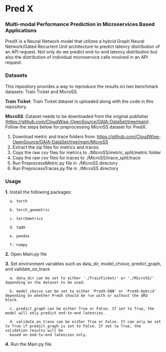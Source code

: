 # Pred X

### Multi-modal Performance Prediction in Microservices Based Applications
PredX is a Neural Network model that utilizes a hybrid Graph Neural Network/Gated Recurrent Unit architecture to predict latency distribution of an API request. Not only do we predict end-to-end latency distribution but also the distribution of individual microservice calls involved in an API request.

### Datasets
This repository provides a way to reproduce the results on two benchmark datasets: Train Ticket and MicroSS.

**Train Ticket**: Train Ticket dataset is uploaded along with the code in this repository. 

**MicroSS**: Dataset needs to be downloaded from the original publisher (https://github.com/CloudWise-OpenSource/GAIA-DataSet/tree/main). Follow the steps below for preprocessing MicroSS dataset for PredX.

1. Download metric and trace folders from: https://github.com/CloudWise-OpenSource/GAIA-DataSet/tree/main/MicroSS
2. Extract the zip files for metrics and traces.
3. Copy the raw csv files for metrics to ./MicroSS/metric_split/metric folder
4. Copy the raw csv files for traces to ./MicroSS/trace_split/trace
5. Run PreprocessMetric.py file in ./MicroSS directory
6. Run PreprocessTraces.py file in ./MicroSS directory

### Usage
**1.** Install the following packages:
   
      a. torch
   
      b. torch_geometric
   
      c. torchmetrics
   
      d. tqdm
   
      e. pandas
   
      f. numpy
**2.** Open Main.py file

**3.** Set environment variables such as data_dir, model_choice, predict_graph, and validate_on_trace
   
      a. data_dir can be set to either './TrainTicket/' or './MicroSS/' depending on the dataset to be used.
   
      b. model_choice can be set to either 'PredX-GNN' or 'PredX-Hybrid' depending on whether PredX should be run with or without the GRU block.
   
      c. predict_graph can be either True or False. If set to True, the model will only predict end-to-end latencies.
   
      d. validate_on_trace can be either True or False. It can only be set to True if predict_graph is set to False. If set to True, the validation results will be 
      based on end-to-end latencies only.
**4.** Run the Main.py file.



